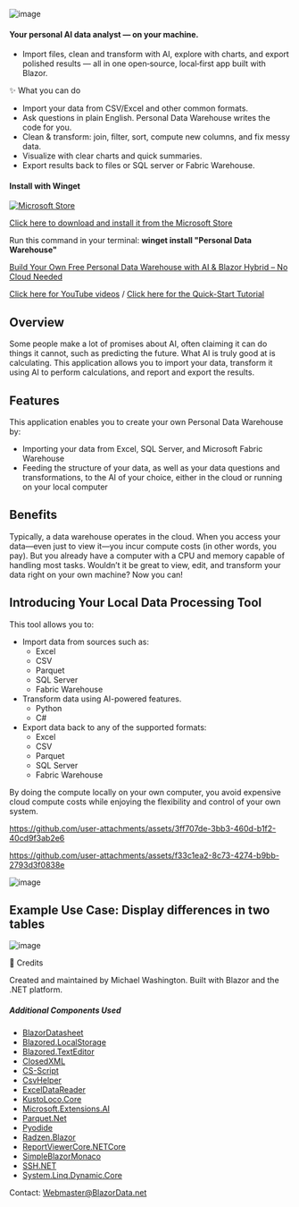 ![image](https://github.com/user-attachments/assets/b1fd8715-3ce6-4c35-884d-eb6dd43bd7d6)

#### Your personal AI data analyst — on your machine.
* Import files, clean and transform with AI, explore with charts, and export polished results — all in one open‑source, local‑first app built with Blazor.


✨ What you can do

* Import your data from CSV/Excel and other common formats.
* Ask questions in plain English. Personal Data Warehouse writes the code for you.
* Clean & transform: join, filter, sort, compute new columns, and fix messy data.
* Visualize with clear charts and quick summaries.
* Export results back to files or SQL server or Fabric Warehouse.

#### Install with Winget 

[![Microsoft Store](https://get.microsoft.com/images/en-us%20light.svg)](https://apps.microsoft.com/detail/9P86KCCLLJV0?rtc=1&hl=en-us&gl=US) 

[Click here to download and install it from the Microsoft Store](https://apps.microsoft.com/detail/9P86KCCLLJV0?hl=en-us&gl=US&ocid=pdpshare)

Run this command in your terminal: **winget install "Personal Data Warehouse"**

[Build Your Own Free Personal Data Warehouse with AI & Blazor Hybrid – No Cloud Needed](https://www.youtube.com/watch?v=IX4gGww9dj0) 

[Click here for YouTube videos](https://www.youtube.com/playlist?list=PL3p-EMx77XlCcsGuaC6a_or1BdKIB6cNe) / [Click here for the Quick-Start Tutorial](https://blazordata.net/ViewBlogPost/7) 

## Overview
Some people make a lot of promises about AI, often claiming it can do things it cannot, such as predicting the future. What AI is truly good at is calculating. This application allows you to import your data, transform it using AI to perform calculations, and report and export the results.

## Features
This application enables you to create your own Personal Data Warehouse by:
  - Importing your data from Excel, SQL Server, and Microsoft Fabric Warehouse
  - Feeding the structure of your data, as well as your data questions and transformations, to the AI of your choice, either in the cloud or running on your local computer
    
## Benefits
Typically, a data warehouse operates in the cloud. When you access your data—even just to view it—you incur compute costs (in other words, you pay). But you already have a computer with a CPU and memory capable of handling most tasks. Wouldn’t it be great to view, edit, and transform your data right on your own machine? Now you can!

## Introducing Your Local Data Processing Tool
This tool allows you to:

* Import data from sources such as:
  - Excel
  - CSV
  - Parquet
  - SQL Server
  - Fabric Warehouse
* Transform data using AI-powered features.
  - Python
  - C#
* Export data back to any of the supported formats:
  - Excel
  - CSV
  - Parquet
  - SQL Server
  - Fabric Warehouse
    
By doing the compute locally on your own computer, you avoid expensive cloud compute costs while enjoying the flexibility and control of your own system.

https://github.com/user-attachments/assets/3ff707de-3bb3-460d-b1f2-40cd9f3ab2e6

https://github.com/user-attachments/assets/f33c1ea2-8c73-4274-b9bb-2793d3f0838e

![image](https://github.com/user-attachments/assets/0666d9a6-0da0-4780-9099-e919bb6fb839)

## Example Use Case: Display differences in two tables

![image](https://github.com/user-attachments/assets/f8bb6d1f-d066-4a7a-a841-d463bad88d0c)

🙌 Credits

Created and maintained by Michael Washington. Built with Blazor and the .NET platform.

##### Additional Components Used

- [BlazorDatasheet](https://www.nuget.org/packages/BlazorDatasheet/)
- [Blazored.LocalStorage](https://www.nuget.org/packages/Blazored.LocalStorage/)
- [Blazored.TextEditor](https://www.nuget.org/packages/Blazored.TextEditor/)
- [ClosedXML](https://www.nuget.org/packages/ClosedXML/)
- [CS-Script](https://www.nuget.org/packages/CS-Script/)
- [CsvHelper](https://www.nuget.org/packages/CsvHelper/)
- [ExcelDataReader](https://www.nuget.org/packages/ExcelDataReader/)
- [KustoLoco.Core](https://www.nuget.org/packages/KustoLoco.Core/)
- [Microsoft.Extensions.AI](https://www.nuget.org/packages/Microsoft.Extensions.AI/)
- [Parquet.Net](https://www.nuget.org/packages/Parquet.Net/)
- [Pyodide](https://github.com/pyodide/pyodide/)
- [Radzen.Blazor](https://www.nuget.org/packages/Radzen.Blazor/)
- [ReportViewerCore.NETCore](https://www.nuget.org/packages/ReportViewerCore.NETCore/)
- [SimpleBlazorMonaco](https://www.nuget.org/packages/SimpleBlazorMonaco/)
- [SSH.NET](https://www.nuget.org/packages/SSH.NET/)
- [System.Linq.Dynamic.Core](https://www.nuget.org/packages/System.Linq.Dynamic.Core/)


Contact: Webmaster@BlazorData.net
